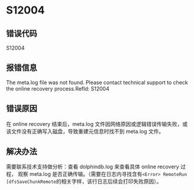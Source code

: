 # S12004

## 错误代码

S12004

## 报错信息

The meta.log file was not found. Please contact technical support to check the online
recovery process.RefId: S12004

## 错误原因

在 online recovery 结束后，meta.log 文件因网络原因或逻辑错误传输失败，或该文件没有正确写入磁盘，导致重建元信息时找不到 meta.log
文件。

## 解决办法

需要联系技术支持做分析：查看 dolphindb.log 来查看具体 online recovery 过程， 观察 meta.log
是否正确传输。（需要在日志内寻找含有`<Error> RemoteRun
[dfsSaveChunkRemote`的相关字样，该行日志后续会打印失败原因）。

